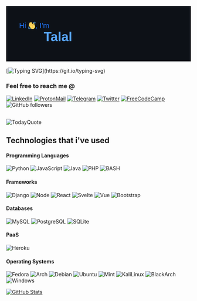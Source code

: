 <img src="https://raw.githubusercontent.com/talald3v/talald3v/master/header.png">

[![Typing SVG](https://readme-typing-svg.herokuapp.com?color=%2336BCF7&size=30&width=900&lines=A+software+developer+%2F+CyberSecurity+enthusiast;HTML+is+!(a+programming+language);I+use+arch+btw!)](https://git.io/typing-svg)

### Feel free to reach me @
[![LinkedIn](https://img.shields.io/badge/LinkedIn-0077B5?style=for-the-badge&logo=linkedin&logoColor=white)](https://www.linkedin.com/in/talal-abdallah-51278a216/)
[![ProtonMail](https://img.shields.io/badge/ProtonMail-8B89CC?style=for-the-badge&logo=protonmail&logoColor=white)](mailto:talaldev@protonmail.com)
[![Telegram](https://img.shields.io/badge/Telegram-2CA5E0?style=for-the-badge&logo=telegram&logoColor=white)](https://t.me/arashi_u)
[![Twitter](https://img.shields.io/badge/Twitter-1DA1F2?style=for-the-badge&logo=twitter&logoColor=white)](https://twitter.com/talaldev_)
[![FreeCodeCamp](https://img.shields.io/badge/Freecodecamp-2A2B40?style=for-the-badge&logo=freecodecamp&logoColor=white)](https://freecodecamp.org/_talal)
![GitHub followers](https://img.shields.io/github/followers/talald3v?label=Follow&style=for-the-badge)

##

![TodayQuote](https://quotes-github-readme.vercel.app/api?theme=dark)

## Technologies that i've used
#### Programming Languages

![Python](https://img.shields.io/badge/Python-3776AB?style=for-the-badge&logo=python&logoColor=white) 
![JavaScript](https://img.shields.io/badge/JavaScript-323330?style=for-the-badge&logo=javascript&logoColor=F7DF1E) 
![Java](https://img.shields.io/badge/Java-ED8B00?style=for-the-badge&logo=java&logoColor=white)
![PHP](https://img.shields.io/badge/PHP-777BB4?style=for-the-badge&logo=php&logoColor=white)
![BASH](https://img.shields.io/badge/Shell_Script-121011?style=for-the-badge&logo=gnu-bash&logoColor=white)

#### Frameworks

![Django](https://img.shields.io/badge/Django-092E20?style=for-the-badge&logo=django&logoColor=white)
![Node](https://img.shields.io/badge/Node.js-43853D?style=for-the-badge&logo=node.js&logoColor=white)
![React](https://img.shields.io/badge/React-20232A?style=for-the-badge&logo=react&logoColor=61DAFB)
![Svelte](https://img.shields.io/badge/Svelte-4A4A55?style=for-the-badge&logo=svelte&logoColor=FF3E00)
![Vue](https://img.shields.io/badge/Vue.js-35495E?style=for-the-badge&logo=vue.js&logoColor=4FC08D)
![Bootstrap](https://img.shields.io/badge/Bootstrap-563D7C?style=for-the-badge&logo=bootstrap&logoColor=white)

#### Databases
![MySQL](https://img.shields.io/badge/MySQL-00000F?style=for-the-badge&logo=mysql&logoColor=white)
![PostgreSQL](https://img.shields.io/badge/PostgreSQL-316192?style=for-the-badge&logo=postgresql&logoColor=white)
![SQLite](https://img.shields.io/badge/SQLite-07405E?style=for-the-badge&logo=sqlite&logoColor=white)

#### PaaS
![Heroku](https://img.shields.io/badge/Heroku-430098?style=for-the-badge&logo=heroku&logoColor=white)

#### Operating Systems
![Fedora](https://img.shields.io/badge/Fedora-007BFF?style=for-the-badge&logo=fedora&logoColor=white)
![Arch](https://img.shields.io/badge/Arch_Linux-1793D1?style=for-the-badge&logo=arch-linux&logoColor=white)
![Debian](https://img.shields.io/badge/Debian-B60109?style=for-the-badge&logo=debian&logoColor=FFFFFF)
![Ubuntu](https://img.shields.io/badge/Ubuntu-E95420?style=for-the-badge&logo=ubuntu&logoColor=white)
![Mint](https://img.shields.io/badge/Linux_Mint-87CF3E?style=for-the-badge&logo=linux-mint&logoColor=white)
![KaliLinux](https://img.shields.io/badge/Kali-367BF0?style=for-the-badge&logo=kali-linux&logoColor=FFFFFF)
![BlackArch](https://img.shields.io/badge/BlackArch-000000?style=for-the-badge&logo=arch-linux&logoColor=F70F0F)
![Windows](https://img.shields.io/badge/Windows-0078D6?style=for-the-badge&logo=windows&logoColor=white)

[![GitHub Stats](https://github-readme-stats.vercel.app/api/?username=talald3v&show_icons=true&include_all_commits=true&count_private=true&theme=github_dark)]()
